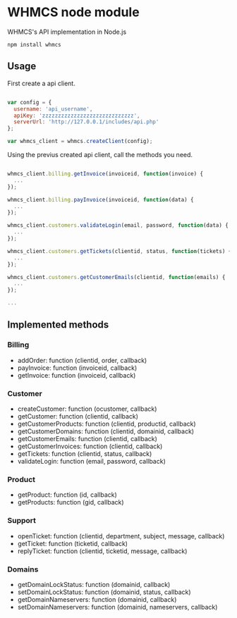 WHMCS node module
=========

WHMCS's API implementation in Node.js

```
npm install whmcs
```

## Usage

First create a api client.

```javascript

var config = {
  username: 'api_username',
  apiKey: 'zzzzzzzzzzzzzzzzzzzzzzzzzzzzz',
  serverUrl: 'http://127.0.0.1/includes/api.php'
};

var whmcs_client = whmcs.createClient(config);
```

Using the previus created api client, call the methods you need.


```javascript

whmcs_client.billing.getInvoice(invoiceid, function(invoice) {
  ...
});

whmcs_client.billing.payInvoice(invoiceid, function(data) {
  ...
});

whmcs_client.customers.validateLogin(email, password, function(data) {
  ...
});

whmcs_client.customers.getTickets(clientid, status, function(tickets) {
  ...
});

whmcs_client.customers.getCustomerEmails(clientid, function(emails) {
  ...
});

...

```

## Implemented methods

### Billing

- addOrder: function (clientid, order, callback)
- payInvoice: function (invoiceid, callback)
- getInvoice: function (invoiceid, callback)

### Customer

- createCustomer: function (ocustomer, callback)
- getCustomer: function (clientid, callback)
- getCustomerProducts: function (clientid, productid, callback)
- getCustomerDomains: function (clientid, domainid, callback)
- getCustomerEmails: function (clientid, callback)
- getCustomerInvoices: function (clientid, callback)
- getTickets: function (clientid, status, callback)
- validateLogin: function (email, password, callback)

### Product

- getProduct: function (id, callback)
- getProducts: function (gid, callback)


### Support

- openTicket: function (clientid, department, subject, message, callback)
- getTicket: function (ticketid, callback)
- replyTicket: function (clientid, ticketid, message, callback)


### Domains

- getDomainLockStatus: function (domainid, callback)
- setDomainLockStatus: function (domainid, status, callback)
- getDomainNameservers: function (domainid, callback)
- setDomainNameservers: function (domainid, nameservers, callback)

